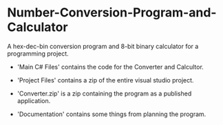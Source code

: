 # Number-Conversion-Program-and-Calculator
A hex-dec-bin conversion program and 8-bit binary calculator for a programming project.


- 'Main C# Files' contains the code for the Converter and Calcultor.

- 'Project Files' contains a zip of the entire visual studio project.

- 'Converter.zip' is a zip containing the program as a published application.

- 'Documentation' contains some things from planning the program.
